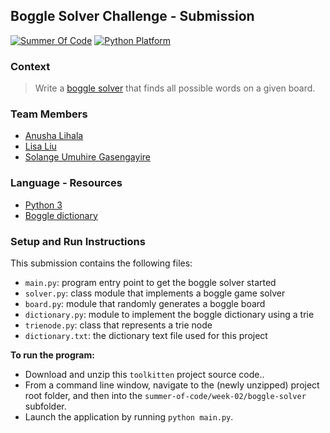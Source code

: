 ## Boggle Solver Challenge - Submission

[![Summer Of Code](https://img.shields.io/badge/project-summer%20of%20code-F03697.svg)][1]
[![Python Platform](https://img.shields.io/badge/platform-python-4280B1.svg)][2]

### Context

> Write a [boggle solver][3] that finds all possible words on a given board.

### Team Members

- [Anusha Lihala][4]
- [Lisa Liu][5]
- [Solange Umuhire Gasengayire][6]

### Language - Resources

- [Python 3][2]
- [Boggle dictionary][7]

### Setup and Run Instructions

This submission contains the following files:
- `main.py`: program entry point to get the boggle solver started
- `solver.py`: class module that implements a boggle game solver
- `board.py`: module that randomly generates a boggle board
- `dictionary.py`: module to implement the boggle dictionary using a trie
- `trienode.py`: class that represents a trie node
- `dictionary.txt`: the dictionary text file used for this project

**To run the program:**
- Download and unzip this `toolkitten` project source code..
- From a command line window, navigate to the (newly unzipped) project root folder, and then into the 
`summer-of-code/week-02/boggle-solver` subfolder.
- Launch the application by running `python main.py`.


[1]: https://github.com/1millionwomentotech/toolkitten/tree/master/summer-of-code
[2]: https://www.python.org/getit/
[3]: https://github.com/1millionwomentotech/toolkitten/blob/master/summer-of-code/week-02/wk2-hackathon-submissions/hackathon-challenge-boggle-solver.md
[4]: https://github.com/anushalihala
[5]: https://github.com/lisaisfabu
[6]: https://github.com/SolangeUG
[7]: https://raw.githubusercontent.com/jonbcard/scrabble-bot/master/src/dictionary.txt